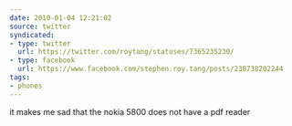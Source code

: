```yaml
---
date: 2010-01-04 12:21:02
source: twitter
syndicated:
- type: twitter
  url: https://twitter.com/roytang/statuses/7365235230/
- type: facebook
  url: https://www.facebook.com/stephen.roy.tang/posts/238738202244
tags:
- phones
---
```


it makes me sad that the nokia 5800 does not have a pdf reader